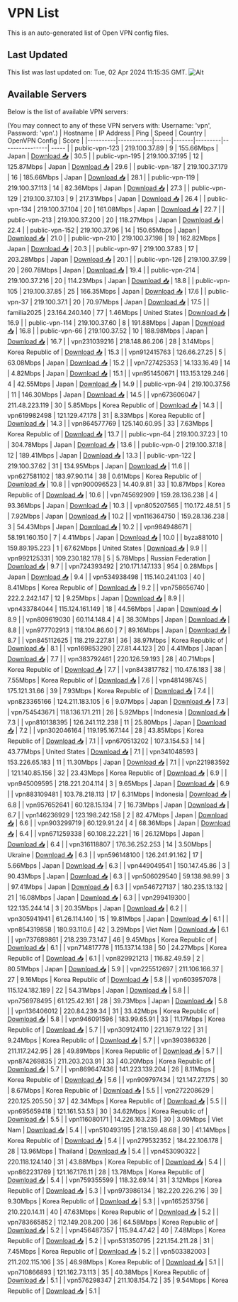 # VPN List

This is an auto-generated list of Open VPN config files.

## Last Updated

This list was last updated on: Tue, 02 Apr 2024 11:15:35 GMT.
![Alt](https://repobeats.axiom.co/api/embed/186b98318ef1479477931607c1ad7d823f12451f.svg "Repobeats analytics image")

## Available Servers

Below is the list of available VPN servers:

(You may connect to any of these VPN servers with: Username: 'vpn', Password: 'vpn'.)
| Hostname | IP Address | Ping | Speed | Country | OpenVPN Config | Score |
|----------|------------|------|-------|---------|----------------| ----- |
| public-vpn-123 | 219.100.37.89 | 9 | 155.66Mbps | Japan | [Download 📥](./configs/server_0_JP.ovpn) | 30.5 |
| public-vpn-195 | 219.100.37.195 | 12 | 125.87Mbps | Japan | [Download 📥](./configs/server_1_JP.ovpn) | 29.6 |
| public-vpn-187 | 219.100.37.179 | 16 | 185.66Mbps | Japan | [Download 📥](./configs/server_2_JP.ovpn) | 28.1 |
| public-vpn-119 | 219.100.37.113 | 14 | 82.36Mbps | Japan | [Download 📥](./configs/server_3_JP.ovpn) | 27.3 |
| public-vpn-129 | 219.100.37.103 | 9 | 217.31Mbps | Japan | [Download 📥](./configs/server_4_JP.ovpn) | 26.4 |
| public-vpn-134 | 219.100.37.104 | 20 | 161.08Mbps | Japan | [Download 📥](./configs/server_5_JP.ovpn) | 22.7 |
| public-vpn-213 | 219.100.37.200 | 20 | 118.27Mbps | Japan | [Download 📥](./configs/server_6_JP.ovpn) | 22.4 |
| public-vpn-152 | 219.100.37.96 | 14 | 150.65Mbps | Japan | [Download 📥](./configs/server_7_JP.ovpn) | 21.0 |
| public-vpn-210 | 219.100.37.198 | 19 | 162.82Mbps | Japan | [Download 📥](./configs/server_8_JP.ovpn) | 20.3 |
| public-vpn-97 | 219.100.37.83 | 17 | 203.28Mbps | Japan | [Download 📥](./configs/server_9_JP.ovpn) | 20.1 |
| public-vpn-126 | 219.100.37.99 | 20 | 260.78Mbps | Japan | [Download 📥](./configs/server_10_JP.ovpn) | 19.4 |
| public-vpn-214 | 219.100.37.216 | 20 | 114.23Mbps | Japan | [Download 📥](./configs/server_11_JP.ovpn) | 18.8 |
| public-vpn-105 | 219.100.37.85 | 25 | 166.35Mbps | Japan | [Download 📥](./configs/server_12_JP.ovpn) | 17.6 |
| public-vpn-37 | 219.100.37.1 | 20 | 70.97Mbps | Japan | [Download 📥](./configs/server_13_JP.ovpn) | 17.5 |
| familia2025 | 23.164.240.140 | 77 | 1.46Mbps | United States | [Download 📥](./configs/server_14_US.ovpn) | 16.9 |
| public-vpn-114 | 219.100.37.60 | 8 | 191.88Mbps | Japan | [Download 📥](./configs/server_15_JP.ovpn) | 16.8 |
| public-vpn-66 | 219.100.37.52 | 10 | 188.98Mbps | Japan | [Download 📥](./configs/server_16_JP.ovpn) | 16.7 |
| vpn231039216 | 218.148.86.206 | 28 | 3.14Mbps | Korea Republic of | [Download 📥](./configs/server_17_KR.ovpn) | 15.3 |
| vpn912415763 | 126.66.27.25 | 5 | 63.08Mbps | Japan | [Download 📥](./configs/server_18_JP.ovpn) | 15.2 |
| vpn727425353 | 14.133.16.49 | 14 | 4.82Mbps | Japan | [Download 📥](./configs/server_19_JP.ovpn) | 15.1 |
| vpn951450671 | 113.153.129.246 | 4 | 42.55Mbps | Japan | [Download 📥](./configs/server_20_JP.ovpn) | 14.9 |
| public-vpn-94 | 219.100.37.56 | 11 | 146.30Mbps | Japan | [Download 📥](./configs/server_21_JP.ovpn) | 14.5 |
| vpn673606047 | 211.48.223.119 | 30 | 5.85Mbps | Korea Republic of | [Download 📥](./configs/server_22_KR.ovpn) | 14.3 |
| vpn619982498 | 121.129.47.178 | 31 | 8.33Mbps | Korea Republic of | [Download 📥](./configs/server_23_KR.ovpn) | 14.3 |
| vpn864577769 | 125.140.60.95 | 33 | 7.63Mbps | Korea Republic of | [Download 📥](./configs/server_24_KR.ovpn) | 13.7 |
| public-vpn-64 | 219.100.37.23 | 10 | 304.78Mbps | Japan | [Download 📥](./configs/server_25_JP.ovpn) | 13.6 |
| public-vpn-0 | 219.100.37.18 | 12 | 189.41Mbps | Japan | [Download 📥](./configs/server_26_JP.ovpn) | 13.3 |
| public-vpn-122 | 219.100.37.62 | 31 | 134.95Mbps | Japan | [Download 📥](./configs/server_27_JP.ovpn) | 11.6 |
| vpn627581102 | 183.97.90.114 | 38 | 0.61Mbps | Korea Republic of | [Download 📥](./configs/server_28_KR.ovpn) | 10.8 |
| vpn900096523 | 14.40.9.81 | 33 | 10.87Mbps | Korea Republic of | [Download 📥](./configs/server_29_KR.ovpn) | 10.6 |
| vpn745692909 | 159.28.136.238 | 4 | 93.36Mbps | Japan | [Download 📥](./configs/server_30_JP.ovpn) | 10.3 |
| vpn805207565 | 110.172.48.51 | 5 | 7.92Mbps | Japan | [Download 📥](./configs/server_31_JP.ovpn) | 10.2 |
| vpn116364750 | 159.28.136.238 | 3 | 54.43Mbps | Japan | [Download 📥](./configs/server_32_JP.ovpn) | 10.2 |
| vpn984948671 | 58.191.160.150 | 7 | 4.41Mbps | Japan | [Download 📥](./configs/server_33_JP.ovpn) | 10.0 |
| byza881010 | 159.89.195.223 | 1 | 67.62Mbps | United States | [Download 📥](./configs/server_34_US.ovpn) | 9.9 |
| vpn992125331 | 109.230.182.178 | 5 | 5.78Mbps | Russian Federation | [Download 📥](./configs/server_35_RU.ovpn) | 9.7 |
| vpn724393492 | 210.171.147.133 | 954 | 0.28Mbps | Japan | [Download 📥](./configs/server_36_JP.ovpn) | 9.4 |
| vpn534938498 | 115.140.241.103 | 40 | 8.41Mbps | Korea Republic of | [Download 📥](./configs/server_37_KR.ovpn) | 9.2 |
| vpn758656740 | 222.2.242.147 | 12 | 9.25Mbps | Japan | [Download 📥](./configs/server_38_JP.ovpn) | 8.9 |
| vpn433784044 | 115.124.161.149 | 18 | 44.56Mbps | Japan | [Download 📥](./configs/server_39_JP.ovpn) | 8.9 |
| vpn809619030 | 60.114.148.4 | 4 | 38.30Mbps | Japan | [Download 📥](./configs/server_40_JP.ovpn) | 8.8 |
| vpn977702913 | 118.104.86.60 | 7 | 89.16Mbps | Japan | [Download 📥](./configs/server_41_JP.ovpn) | 8.7 |
| vpn845112625 | 118.219.227.81 | 36 | 38.97Mbps | Korea Republic of | [Download 📥](./configs/server_42_KR.ovpn) | 8.1 |
| vpn169853290 | 27.81.44.123 | 20 | 4.41Mbps | Japan | [Download 📥](./configs/server_43_JP.ovpn) | 7.7 |
| vpn383792461 | 220.126.59.193 | 28 | 40.71Mbps | Korea Republic of | [Download 📥](./configs/server_44_KR.ovpn) | 7.7 |
| vpn843817782 | 110.47.6.183 | 38 | 7.55Mbps | Korea Republic of | [Download 📥](./configs/server_45_KR.ovpn) | 7.6 |
| vpn481498745 | 175.121.31.66 | 39 | 7.93Mbps | Korea Republic of | [Download 📥](./configs/server_46_KR.ovpn) | 7.4 |
| vpn823365166 | 124.211.183.105 | 6 | 9.07Mbps | Japan | [Download 📥](./configs/server_47_JP.ovpn) | 7.3 |
| vpn754543671 | 118.136.171.211 | 26 | 5.92Mbps | Indonesia | [Download 📥](./configs/server_48_ID.ovpn) | 7.3 |
| vpn810138395 | 126.241.112.238 | 11 | 25.80Mbps | Japan | [Download 📥](./configs/server_49_JP.ovpn) | 7.2 |
| vpn302046164 | 119.195.167.144 | 28 | 43.85Mbps | Korea Republic of | [Download 📥](./configs/server_50_KR.ovpn) | 7.1 |
| vpn670513202 | 107.3.154.53 | 14 | 43.77Mbps | United States | [Download 📥](./configs/server_51_US.ovpn) | 7.1 |
| vpn341048593 | 153.226.65.183 | 11 | 11.30Mbps | Japan | [Download 📥](./configs/server_52_JP.ovpn) | 7.1 |
| vpn221983592 | 121.140.85.156 | 32 | 23.43Mbps | Korea Republic of | [Download 📥](./configs/server_53_KR.ovpn) | 6.9 |
| vpn945009595 | 218.221.204.114 | 3 | 9.65Mbps | Japan | [Download 📥](./configs/server_54_JP.ovpn) | 6.9 |
| vpn883109481 | 103.78.218.113 | 17 | 6.31Mbps | Indonesia | [Download 📥](./configs/server_55_ID.ovpn) | 6.8 |
| vpn957652641 | 60.128.15.134 | 7 | 16.73Mbps | Japan | [Download 📥](./configs/server_56_JP.ovpn) | 6.7 |
| vpn146236929 | 123.198.242.158 | 2 | 82.47Mbps | Japan | [Download 📥](./configs/server_57_JP.ovpn) | 6.6 |
| vpn903299719 | 60.129.91.24 | 4 | 68.36Mbps | Japan | [Download 📥](./configs/server_58_JP.ovpn) | 6.4 |
| vpn671259338 | 60.108.22.221 | 16 | 26.12Mbps | Japan | [Download 📥](./configs/server_59_JP.ovpn) | 6.4 |
| vpn316118807 | 176.36.252.253 | 14 | 3.50Mbps | Ukraine | [Download 📥](./configs/server_60_UA.ovpn) | 6.3 |
| vpn596148100 | 126.241.91.162 | 17 | 5.66Mbps | Japan | [Download 📥](./configs/server_61_JP.ovpn) | 6.3 |
| vpn449049541 | 150.147.45.86 | 3 | 90.43Mbps | Japan | [Download 📥](./configs/server_62_JP.ovpn) | 6.3 |
| vpn506029540 | 59.138.98.99 | 3 | 97.41Mbps | Japan | [Download 📥](./configs/server_63_JP.ovpn) | 6.3 |
| vpn546727137 | 180.235.13.132 | 21 | 16.08Mbps | Japan | [Download 📥](./configs/server_64_JP.ovpn) | 6.3 |
| vpn299419300 | 122.135.244.14 | 3 | 20.35Mbps | Japan | [Download 📥](./configs/server_65_JP.ovpn) | 6.2 |
| vpn305941941 | 61.26.114.140 | 15 | 19.81Mbps | Japan | [Download 📥](./configs/server_66_JP.ovpn) | 6.1 |
| vpn854319858 | 180.93.110.6 | 42 | 3.29Mbps | Viet Nam | [Download 📥](./configs/server_67_VN.ovpn) | 6.1 |
| vpn737689861 | 218.239.73.147 | 46 | 9.45Mbps | Korea Republic of | [Download 📥](./configs/server_68_KR.ovpn) | 6.1 |
| vpn714817778 | 115.137.14.138 | 50 | 24.27Mbps | Korea Republic of | [Download 📥](./configs/server_69_KR.ovpn) | 6.1 |
| vpn829921213 | 116.82.49.59 | 2 | 80.51Mbps | Japan | [Download 📥](./configs/server_70_JP.ovpn) | 5.9 |
| vpn225512697 | 211.106.166.37 | 27 | 9.16Mbps | Korea Republic of | [Download 📥](./configs/server_71_KR.ovpn) | 5.8 |
| vpn603957078 | 115.124.182.189 | 22 | 54.31Mbps | Japan | [Download 📥](./configs/server_72_JP.ovpn) | 5.8 |
| vpn756978495 | 61.125.42.161 | 28 | 39.73Mbps | Japan | [Download 📥](./configs/server_73_JP.ovpn) | 5.8 |
| vpn136406012 | 220.84.239.34 | 31 | 33.42Mbps | Korea Republic of | [Download 📥](./configs/server_74_KR.ovpn) | 5.8 |
| vpn946091596 | 183.99.65.91 | 33 | 11.17Mbps | Korea Republic of | [Download 📥](./configs/server_75_KR.ovpn) | 5.7 |
| vpn309124110 | 221.167.9.122 | 31 | 9.24Mbps | Korea Republic of | [Download 📥](./configs/server_76_KR.ovpn) | 5.7 |
| vpn390386326 | 211.117.242.95 | 28 | 49.89Mbps | Korea Republic of | [Download 📥](./configs/server_77_KR.ovpn) | 5.7 |
| vpn874269835 | 211.203.203.91 | 33 | 40.20Mbps | Korea Republic of | [Download 📥](./configs/server_78_KR.ovpn) | 5.7 |
| vpn869647436 | 141.223.139.204 | 26 | 8.11Mbps | Korea Republic of | [Download 📥](./configs/server_79_KR.ovpn) | 5.6 |
| vpn909797434 | 121.147.27.175 | 30 | 8.67Mbps | Korea Republic of | [Download 📥](./configs/server_80_KR.ovpn) | 5.5 |
| vpn272208629 | 220.125.205.50 | 37 | 42.34Mbps | Korea Republic of | [Download 📥](./configs/server_81_KR.ovpn) | 5.5 |
| vpn695659418 | 121.161.53.53 | 30 | 34.62Mbps | Korea Republic of | [Download 📥](./configs/server_82_KR.ovpn) | 5.5 |
| vpn116080171 | 14.226.163.235 | 30 | 3.09Mbps | Viet Nam | [Download 📥](./configs/server_83_VN.ovpn) | 5.4 |
| vpn510493195 | 218.159.48.68 | 30 | 41.14Mbps | Korea Republic of | [Download 📥](./configs/server_84_KR.ovpn) | 5.4 |
| vpn279532352 | 184.22.106.178 | 28 | 13.96Mbps | Thailand | [Download 📥](./configs/server_85_TH.ovpn) | 5.4 |
| vpn453090322 | 220.118.124.140 | 31 | 43.88Mbps | Korea Republic of | [Download 📥](./configs/server_86_KR.ovpn) | 5.4 |
| vpn862231769 | 121.167.176.11 | 28 | 13.78Mbps | Korea Republic of | [Download 📥](./configs/server_87_KR.ovpn) | 5.4 |
| vpn759355599 | 118.32.69.14 | 31 | 3.12Mbps | Korea Republic of | [Download 📥](./configs/server_88_KR.ovpn) | 5.3 |
| vpn973986134 | 182.220.226.216 | 39 | 9.30Mbps | Korea Republic of | [Download 📥](./configs/server_89_KR.ovpn) | 5.3 |
| vpn165253756 | 210.220.14.11 | 40 | 47.63Mbps | Korea Republic of | [Download 📥](./configs/server_90_KR.ovpn) | 5.2 |
| vpn783665852 | 112.149.208.200 | 36 | 64.58Mbps | Korea Republic of | [Download 📥](./configs/server_91_KR.ovpn) | 5.2 |
| vpn456487357 | 115.94.47.42 | 40 | 7.48Mbps | Korea Republic of | [Download 📥](./configs/server_92_KR.ovpn) | 5.2 |
| vpn531350795 | 221.154.211.28 | 31 | 7.45Mbps | Korea Republic of | [Download 📥](./configs/server_93_KR.ovpn) | 5.2 |
| vpn503382003 | 211.202.115.106 | 35 | 46.98Mbps | Korea Republic of | [Download 📥](./configs/server_94_KR.ovpn) | 5.1 |
| vpn710866893 | 121.162.73.113 | 35 | 40.38Mbps | Korea Republic of | [Download 📥](./configs/server_95_KR.ovpn) | 5.1 |
| vpn576298347 | 211.108.154.72 | 35 | 9.54Mbps | Korea Republic of | [Download 📥](./configs/server_96_KR.ovpn) | 5.1 |
